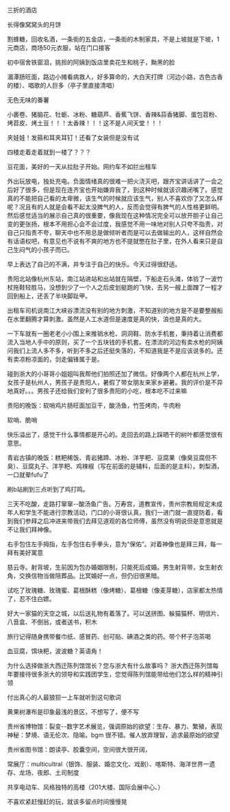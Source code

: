三折的酒店

长得像窝窝头的月饼

割蜂糖，回收名酒，一条街的五金店，一条街的木制家具，不是上坡就是下坡，1元商店，商场50元衣服，站在门口接客

初中宿舍铁窗泪，挑担的阿姨到饭店里卖花生和桃子，黝黑的脸

湄潭肠旺面，路边小摊看病救人，好多算命的，大白天打牌（河边小路，古色古香的楼）、唱歌的人巨多（亭子里直接清唱）

无色无味的番薯

小裹卷、猪脑花、牡蛎、冰粉、糖葫芦、香蕉飞饼、香辣&蒜香猪脚、蛋包苕粉、烤苕皮、烤土豆！！！太香辣！！！这不是人间天堂！！！

夹娃娃！发箍和耳夹耳钉！还看了女装但是没有试

四楼走着走着就到一楼了？？？

豆花面，美好的一天从拉肚子开始。网约车不如拦出租车

外出玩放电，独处充电。负面情绪真的很难一把火浇灭吧，跟齐宝讲话讲了一会之后好了很多，但是现在连齐宝也开始嫌弃我了，到这种时候就该识趣闭嘴了。感觉真的不能把自己看的太卑微，该生气的时候就应该生气，别人不喜欢你了又怎么样呢？况且有的人就是会看不起太没脾气的人，反而会觉得有脾气的人性格更鲜明。然后感觉适当的展示自己真的很重要，像我现在这种情况完全可以放开胆子让自己变的更张扬，根本不用担心会不会过度，我感觉不用一味地对别人只夸不指责，对自己只指责不夸，聊天中也不用总是做倾听者而是可以去做输出的人，这样自然会有话语权吧，有意见也不说有不爽的地方也不提就憋在肚子里，在外人看来只是自己生闷气的小孩子而已。

早上表达了自己的不满，并专注于自己的快乐。今天过得很舒适。

贵阳北站像杭州东站，南江站进站和出站就在隔壁，下船走石头滩，体验了一波竹杖拖鞋轻胜马，没想到少了一个人之后皮划艇跑的飞快，去另一艘上面蹭了一程才回到船上，还丢了半块脚趾甲。

出租车司机说南江大峡谷漂流没有别的地方刺激，不知道别的地方是不是要整艘船在水里翻腾才算刺激。虽然是人工水道但是速度是真的快，浪也是真的大。

一下车就有一圈老老小小围上来推销水枪、洞洞鞋、防水手机套，秉持着让消费都流入当地人手中的原则，买了一个五块钱的手机套。在漂流的河边有卖水枪的阿姨问我们上流人多不多，听到不多之后还挺失落的，不知道我是不是应该说多的。还有卖凉粉凉面的，剑走偏锋属于是。

碰到浙大的小哥哥小姐姐叫我帮他们拍照还加了微信。好像两个人都在杭州上学，女孩子是杭州人，男孩子是贵阳人，暑假了带女朋友来家乡避暑。我的评价是不异地真好。。。男孩子还给我们安利了很多贵阳的小吃，根本吃不过来嘛

贵阳的晚饭：软哨鸡片肠旺面加豆干，酸汤鱼，竹签烤肉，牛肉粉

软哨、脆哨

快乐溢出了，感觉干什么事情都是开心的。走回去的路上踩晒干的树叶都感觉很有意思。

青岩古镇的晚饭：糕粑稀饭、青岩猪蹄、冰粉、洋芋粑、豆腐果（像臭豆腐但不臭）、豆腐丸子、洋芋粑、鸡辣椒（写在前面的是辅料，后面的是主料）。刺梨酒，一口就晕fufu了

刷b站刷到三点听到了鸡打鸣。

三天不吃酸，走路打窜窜--酸汤鱼广告。万寿宫，道教宣传，贵州宗教局规定未成年人和学生不能进行宗教活动，门口的小哥很认真，我们一进门就一直提防着，看到我们参拜之后冲进来带我们去拜见道观的各位师傅，虽然没有明说但是意思就是不让我们拜神像。

右手包住左手拇指，左手包住右手拳头，意为“保佑”。对着神像也是拜三拜，每一拜有美好寓意

慈云寺。射背坡，生前因为包办婚姻限制，只能死后成婚。男生射背带，女生射衣角，交换信物当做陪葬品。比冥婚好一点，但仍旧很黑暗。

试吃了玫瑰糖、玫瑰蜜、葛根酥糕（像烤糖）、葛根糖（像麦芽糖），店家都太热情了，忍不住白嫖。

好大一家猫的天空之城，以后送礼物有着落了。可以送拼图、躲猫猫杯、明信片、八音盒、不倒翁，或者送书，积木

旅行记得随身携带餐巾纸、感冒药、创可贴、碘酒之类的药。带个杯子泡茶喝

血豆腐，饵块粑，波波糖？英语角！

为什么选择做浙大西迁陈列馆馆长？您与浙大有什么故事吗？
浙大西迁陈列馆每年要接待很多浙大的领导和实践团学生，您觉得陈列馆能带给他们怎么样的精神引领

付出真心的人最狼狈一上车就听到这句歌词

黄果树瀑布是印象最浅的景区，不想写了，便不写

贵州省博物馆：裂变--数字艺术展览，强调原始的欲望：生存、暴力、繁殖，表现神秘：梦境、语无伦次、隐喻。bgm 很不错。催人放弃理智，追求最原始的欲望

贵州省图书馆：朗读亭、胶囊空间，空间很大很开阔，

常展厅：multicultral（银饰、服装、婚恋文化、戏剧）、喀斯特、海洋世界一遗存、龙场、夜郎、土司制度

共享电动车、风格独特的高楼（201大楼、国际会展中心、）

不喜欢紧赶慢赶的玩，就该多留点时间慢慢晃